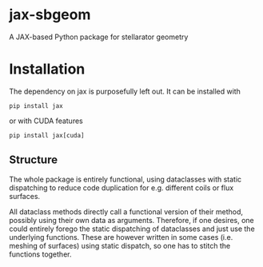 # jax-sbgeom

A JAX-based Python package for stellarator geometry


# Installation

The dependency on jax is purposefully left out. It can be installed with 

```
pip install jax
```
or with CUDA features 
```
pip install jax[cuda]
```

## Structure

The whole package is entirely functional, using dataclasses with static dispatching to reduce code duplication for e.g. different coils or flux surfaces.

All dataclass methods directly call a functional version of their method, possibly using their own data as arguments. Therefore, if one desires, one could entirely forego the 
static dispatching of dataclasses and just use the underlying functions. These are however written in some cases (i.e. meshing of surfaces) using static dispatch, so one has to 
stitch the functions together.